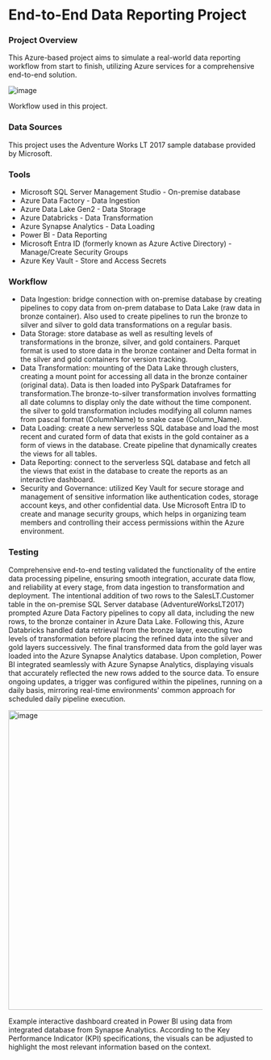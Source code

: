 # End-to-End Data Reporting Project

### Project Overview

This Azure-based project aims to simulate a real-world data reporting workflow from start to finish, utilizing Azure services for a comprehensive end-to-end solution.

![image](https://github.com/hannah0wang/end-to-end-data-reporting/assets/43276816/1a305141-ea20-467e-a200-936e29ca0068)

Workflow used in this project.


### Data Sources

This project uses the Adventure Works LT 2017 sample database provided by Microsoft.

### Tools

- Microsoft SQL Server Management Studio - On-premise database
- Azure Data Factory - Data Ingestion
- Azure Data Lake Gen2 - Data Storage
- Azure Databricks - Data Transformation
- Azure Synapse Analytics - Data Loading
- Power BI - Data Reporting
- Microsoft Entra ID (formerly known as Azure Active Directory) - Manage/Create Security Groups
- Azure Key Vault - Store and Access Secrets

### Workflow

- Data Ingestion: bridge connection with on-premise database by creating pipelines to copy data from on-prem database to Data Lake (raw data in bronze container). Also used to create pipelines to run the bronze to silver and silver to gold data transformations on a regular basis.
- Data Storage: store database as well as resulting levels of transformations in the bronze, silver, and gold containers. Parquet format is used to store data in the bronze container and Delta format in the silver and gold containers for version tracking.
- Data Transformation: mounting of the Data Lake through clusters, creating a mount point for accessing all data in the bronze container (original data). Data is then loaded into PySpark Dataframes for transformation.The bronze-to-silver transformation involves formatting all date columns to display only the date without the time component. the silver to gold transformation includes modifying all column names from pascal format (ColumnName) to snake case (Column_Name).
- Data Loading: create a new serverless SQL database and load the most recent and curated form of data that exists in the gold container as a form of views in the database. Create pipeline that dynamically creates the views for all tables.
- Data Reporting: connect to the serverless SQL database and fetch all the views that exist in the database to create the reports as an interactive dashboard.
- Security and Governance: utilized Key Vault for secure storage and management of sensitive information like authentication codes, storage account keys, and other confidential data. Use Microsoft Entra ID to create and manage security groups, which helps in organizing team members and controlling their access permissions within the Azure environment.

### Testing

Comprehensive end-to-end testing validated the functionality of the entire data processing pipeline, ensuring smooth integration, accurate data flow, and reliability at every stage, from data ingestion to transformation and deployment. The intentional addition of two rows to the SalesLT.Customer table in the on-premise SQL Server database (AdventureWorksLT2017) prompted Azure Data Factory pipelines to copy all data, including the new rows, to the bronze container in Azure Data Lake. Following this, Azure Databricks handled data retrieval from the bronze layer, executing two levels of transformation before placing the refined data into the silver and gold layers successively. The final transformed data from the gold layer was loaded into the Azure Synapse Analytics database. Upon completion, Power BI integrated seamlessly with Azure Synapse Analytics, displaying visuals that accurately reflected the new rows added to the source data. To ensure ongoing updates, a trigger was configured within the pipelines, running on a daily basis, mirroring real-time environments' common approach for scheduled daily pipeline execution.

<img width="593" alt="image" src="https://github.com/hannah0wang/end-to-end-data-reporting/assets/43276816/27ef5e61-4a1a-4b90-8e8e-c726c5e8f416">

Example interactive dashboard created in Power BI using data from integrated database from Synapse Analytics. According to the Key Performance Indicator (KPI) specifications, the visuals can be adjusted to highlight the most relevant information based on the context.

